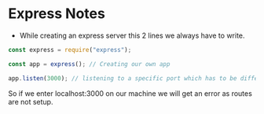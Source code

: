 # Express Notes

- While creating an express server this 2 lines we always have to write.

```javascript
const express = require("express");

const app = express(); // Creating our own app

app.listen(3000); // listening to a specific port which has to be different if we are running different local https at a time from our machine.
```

So if we enter localhost:3000 on our machine we will get an error as routes are not setup.
